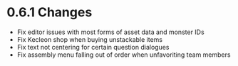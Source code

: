 # 0.6.1 Changes #

* Fix editor issues with most forms of asset data and monster IDs
* Fix Kecleon shop when buying unstackable items
* Fix text not centering for certain question dialogues
* Fix assembly menu falling out of order when unfavoriting team members
